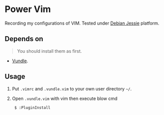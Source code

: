 # Power Vim

Recording my configurations of VIM.  Tested under [Debian Jessie](https://www.debian.org/) platform.

## Depends on

> You should install them as first.

- [Vundle](https://github.com/VundleVim/Vundle.vim).

## Usage

1. Put `.vimrc` and `.vundle.vim` to your own user directory `~/`.
2. Open `.vundle.vim` with vim then execute blow cmd

        $ :PluginInstall


